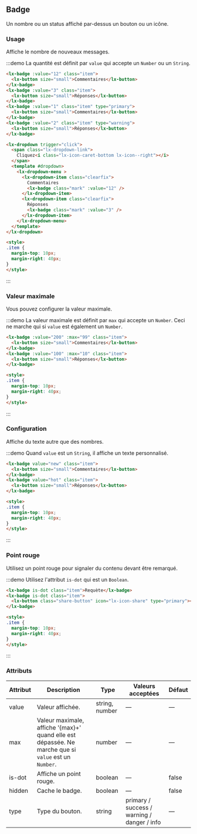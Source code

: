 ## Badge

Un nombre ou un status affiché par-dessus un bouton ou un icône.

### Usage

Affiche le nombre de nouveaux messages.

:::demo La quantité est définit par `value` qui accepte un `Number` ou un `String`.

```html
<lx-badge :value="12" class="item">
  <lx-button size="small">Commentaires</lx-button>
</lx-badge>
<lx-badge :value="3" class="item">
  <lx-button size="small">Réponses</lx-button>
</lx-badge>
<lx-badge :value="1" class="item" type="primary">
  <lx-button size="small">Commentaires</lx-button>
</lx-badge>
<lx-badge :value="2" class="item" type="warning">
  <lx-button size="small">Réponses</lx-button>
</lx-badge>

<lx-dropdown trigger="click">
  <span class="lx-dropdown-link">
    Cliquez<i class="lx-icon-caret-bottom lx-icon--right"></i>
  </span>
  <template #dropdown>
    <lx-dropdown-menu >
      <lx-dropdown-item class="clearfix">
        Commentaires
        <lx-badge class="mark" :value="12" />
      </lx-dropdown-item>
      <lx-dropdown-item class="clearfix">
        Réponses
        <lx-badge class="mark" :value="3" />
      </lx-dropdown-item>
    </lx-dropdown-menu>
  </template>
</lx-dropdown>

<style>
.item {
  margin-top: 10px;
  margin-right: 40px;
}
</style>
```
:::

### Valeur maximale

Vous pouvez configurer la valeur maximale.

:::demo La valeur maximale est définit par `max` qui accepte un `Number`. Ceci ne marche qui si `value` est également un `Number`.

```html
<lx-badge :value="200" :max="99" class="item">
  <lx-button size="small">Commentaires</lx-button>
</lx-badge>
<lx-badge :value="100" :max="10" class="item">
  <lx-button size="small">Réponses</lx-button>
</lx-badge>

<style>
.item {
  margin-top: 10px;
  margin-right: 40px;
}
</style>
```
:::

### Configuration

Affiche du texte autre que des nombres.

:::demo Quand `value` est un `String`, il affiche un texte personnalisé.

```html
<lx-badge value="new" class="item">
  <lx-button size="small">Commentaires</lx-button>
</lx-badge>
<lx-badge value="hot" class="item">
  <lx-button size="small">Réponses</lx-button>
</lx-badge>

<style>
.item {
  margin-top: 10px;
  margin-right: 40px;
}
</style>
```
:::

### Point rouge

Utilisez un point rouge pour signaler du contenu devant être remarqué.

:::demo Utilisez l'attribut `is-dot` qui est un `Boolean`.

```html
<lx-badge is-dot class="item">Requète</lx-badge>
<lx-badge is-dot class="item">
  <lx-button class="share-button" icon="lx-icon-share" type="primary"></lx-button>
</lx-badge>

<style>
.item {
  margin-top: 10px;
  margin-right: 40px;
}
</style>
```
:::

### Attributs

| Attribut     | Description     | Type            | Valeurs acceptées       | Défaut |
|-------------  |---------------- |---------------- |---------------------- |-------- |
| value         | Valeur affichée.   | string, number  |          —            |    —    |
| max           |  Valeur maximale, affiche '{max}+' quand elle est dépassée. Ne marche que si `value` est un `Number`.   | number  |         —              |     —    |
| is-dot        | Affiche un point rouge. | boolean   |    —           |  false  |
| hidden        | Cache le badge.    | boolean         |          —            |  false  |
| type          | Type du bouton.     | string          | primary / success / warning / danger / info |   —  |
